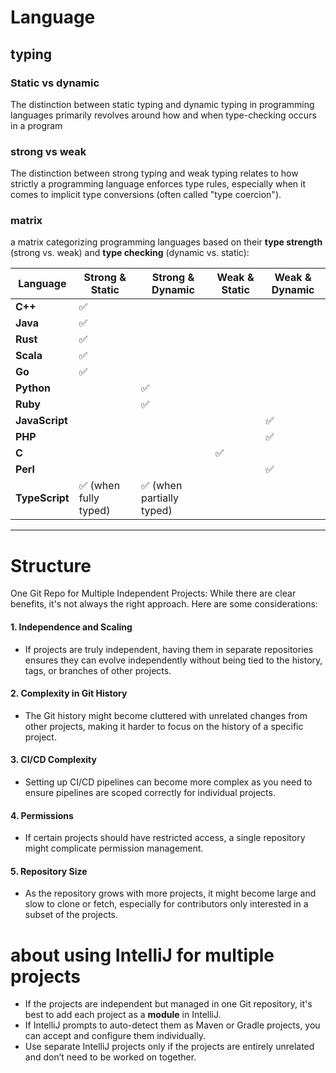 # Language

## typing
### Static vs dynamic
The distinction between static typing and dynamic typing in programming languages primarily revolves around how and when type-checking occurs in a program
### strong vs weak
The distinction between strong typing and weak typing relates to how strictly a programming language enforces type rules, especially when it comes to implicit type conversions (often called "type coercion").
### matrix
a matrix categorizing programming languages based on their **type strength** (strong vs. weak) and **type checking** (dynamic vs. static):

| **Language** | **Strong & Static** | **Strong & Dynamic** | **Weak & Static** | **Weak & Dynamic** |
| --- | --- | --- | --- | --- |
| **C++** | ✅ |  |  |  |
| **Java** | ✅ |  |  |  |
| **Rust** | ✅ |  |  |  |
| **Scala** | ✅ |  |  |  |
| **Go** | ✅ |  |  |  |
| **Python** |  | ✅ |  |  |
| **Ruby** |  | ✅ |  |  |
| **JavaScript** |  |  |  | ✅ |
| **PHP** |  |  |  | ✅ |
| **C** |  |  | ✅ |  |
| **Perl** |  |  |  | ✅ |
| **TypeScript** | ✅ (when fully typed) | ✅ (when partially typed) |  |  |

* * *

# Structure
One Git Repo for Multiple Independent Projects:
While there are clear benefits, it's not always the right approach. Here are some considerations:

#### **1\. Independence and Scaling**

*   If projects are truly independent, having them in separate repositories ensures they can evolve independently without being tied to the history, tags, or branches of other projects.

#### **2\. Complexity in Git History**

*   The Git history might become cluttered with unrelated changes from other projects, making it harder to focus on the history of a specific project.

#### **3\. CI/CD Complexity**

*   Setting up CI/CD pipelines can become more complex as you need to ensure pipelines are scoped correctly for individual projects.

#### **4\. Permissions**

*   If certain projects should have restricted access, a single repository might complicate permission management.

#### **5\. Repository Size**

*   As the repository grows with more projects, it might become large and slow to clone or fetch, especially for contributors only interested in a subset of the projects.

# about using IntelliJ for multiple projects
*   If the projects are independent but managed in one Git repository, it's best to add each project as a **module** in IntelliJ.
*   If IntelliJ prompts to auto-detect them as Maven or Gradle projects, you can accept and configure them individually.
*   Use separate IntelliJ projects only if the projects are entirely unrelated and don’t need to be worked on together.
